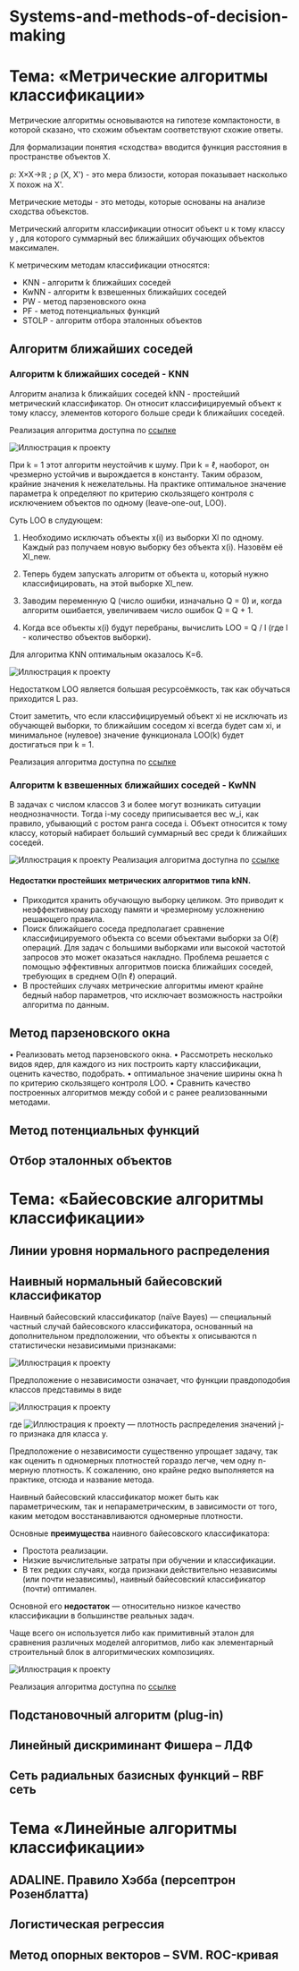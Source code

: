 # Systems-and-methods-of-decision-making
# Тема: «Метрические	алгоритмы	классификации»

Метрические алгоритмы основываются на гипотезе компактоности, в которой сказано, что схожим объектам соответствуют схожие ответы. 

Для формализации понятия «сходства» вводится функция расстояния в пространстве объектов X.

ρ: X×X→ℝ ; ρ (X, X') - это мера близости, которая показывает насколько X похож на X'.

Метрические методы - это методы, которые основаны на анализе сходства объекстов.

Метрический алгоритм классификации  относит объект u к тому классу y , для которого суммарный вес ближайших обучающих объектов максимален.


К метрическим методам классификации относятся:
- KNN - алгоритм k ближайших соседей
- KwNN - алгоритм k взвешенных ближайших соседей
- PW - метод парзеновского окна
- PF - метод	потенциальных	функций
- STOLP - алгоритм отбора	эталонных	объектов



## Алгоритм	ближайших	соседей
### Алгоритм 	k ближайших	соседей	- KNN
Алгоритм анализа k ближайших соседей kNN - простейший метрический классификатор. Он относит классифицируемый объект к тому классу, элементов которого больше среди k ближайших соседей. 

Реализация алгоритма доступна по
[ссылке](kNN%20home.R)


![Иллюстрация к проекту](https://github.com/Pavline/Systems-and-methods-of-decision-making/blob/master/1nn%20and%20110nn.jpg)


При k = 1 этот алгоритм неустойчив к шуму. При k = ℓ, наоборот, он чрезмерно устойчив и вырождается в константу. Таким образом, крайние значения k нежелательны. На практике оптимальное значение параметра k определяют по критерию скользящего контроля с исключением объектов по одному (leave-one-out, LOO).

Суть LOO в слудующем:

1) Необходимо исключать объекты x(i) из выборки Xl по одному. Каждый раз получаем новую выборку без объекта x(i). Назовём её Xl_new.

2) Теперь будем запускать алгоритм от объекта u, который нужно классифицировать, на этой выборке Xl_new.

3) Заводим переменную Q (число ошибки, изначально Q = 0) и, когда алгоритм ошибается, увеличиваем число ошибок Q = Q + 1.

4) Когда все объекты x(i) будут перебраны, вычислить LOO = Q / l (где l - количество объектов выборки).

Для алгоритма KNN оптимальным оказалось K=6.

![Иллюстрация к проекту](https://github.com/Pavline/Systems-and-methods-of-decision-making/blob/master/6nn-loo.jpg)

Недостатком LOO является большая ресурсоёмкость, так как обучаться приходится L раз. 

Стоит заметить, что если классифицируемый объект xi не исключать из обучающей выборки, то ближайшим соседом xi всегда будет сам xi, и минимальное (нулевое) значение функционала LOO(k) будет достигаться при k = 1.

Реализация алгоритма доступна по
[ссылке](loo%20knn.R)


### Алгоритм 	k взвешенных ближайших	соседей	- KwNN
 В задачах с числом классов 3 и более  могут возникать ситуации неоднозначности. Тогда i-му соседу приписывается вес w_i, как правило, убывающий с ростом ранга соседа i. Объект относится к тому классу, который набирает больший суммарный вес среди k ближайших соседей.

![Иллюстрация к проекту]()
Реализация алгоритма доступна по
[ссылке](kwNN.R)


#### Недостатки простейших метрических алгоритмов типа kNN.
- Приходится хранить обучающую выборку целиком. Это приводит к неэффективному расходу памяти и чрезмерному усложнению решающего правила.
- Поиск ближайшего соседа предполагает сравнение классифицируемого объекта со всеми объектами выборки за O(ℓ) операций. Для задач с большими выборками или высокой частотой запросов это может оказаться накладно. Проблема решается с помощью эффективных алгоритмов поиска ближайших соседей, требующих в среднем O(ln ℓ) операций.
- В простейших случаях метрические алгоритмы имеют крайне бедный набор параметров, что исключает возможность настройки алгоритма по данным.


## Метод парзеновского окна
• Реализовать	метод	парзеновского	окна.
• Рассмотреть	несколько	видов	ядер,	для	каждого	из	них	построить	карту	классификации,	оценить	качество,	подобрать.
• оптимальное	значение	ширины	окна	h по	критерию	скользящего	контроля	LOO.
• Сравнить	качество	построенных	алгоритмов	между	собой	и	с	ранее	реализованными методами.

## Метод	потенциальных	функций

##  Отбор	эталонных	объектов


# Тема:	«Байесовские	алгоритмы	классификации»

## Линии	уровня	нормального	распределения

## Наивный	нормальный	байесовский	классификатор
Наивный байесовский классификатор (naїve Bayes) — специальный частный случай байесовского классификатора, основанный на дополнительном предположении, что объекты x  описываются n статистически независимыми признаками:

![Иллюстрация к проекту](https://github.com/Pavline/Systems-and-methods-of-decision-making/blob/master/nb1.jpg)

Предположение о независимости означает, что функции правдоподобия классов представимы в виде

![Иллюстрация к проекту](https://github.com/Pavline/Systems-and-methods-of-decision-making/blob/master/nb2.jpg)

где  ![Иллюстрация к проекту](https://github.com/Pavline/Systems-and-methods-of-decision-making/blob/master/nb3.jpg) — плотность распределения значений  j-го признака для класса y.

Предположение о независимости существенно упрощает задачу, так как оценить n одномерных плотностей гораздо легче, чем одну n-мерную плотность. К сожалению, оно крайне редко выполняется на практике, отсюда и название метода.

Наивный байесовский классификатор может быть как параметрическим, так и непараметрическим, в зависимости от того, каким методом восстанавливаются одномерные плотности.

Основные __преимущества__ наивного байесовского классификатора:
- Простота реализации.
- Низкие вычислительные затраты при обучении и классификации.
- В тех редких случаях, когда признаки действительно независимы (или почти независимы), наивный байесовский классификатор (почти) оптимален.

Основной его __недостаток__ — относительно низкое качество классификации в большинстве реальных задач.

Чаще всего он используется либо как примитивный эталон для сравнения различных моделей алгоритмов, либо как элементарный строительный блок в алгоритмических композициях.

![Иллюстрация к проекту](https://github.com/Pavline/Systems-and-methods-of-decision-making/blob/master/nbc.png)

Реализация алгоритма доступна по
[ссылке](nbc.R)

## Подстановочный	алгоритм	(plug-in)

## Линейный	дискриминант	Фишера	– ЛДФ

## Сеть	радиальных	базисных	функций	– RBF сеть

# Тема	«Линейные	алгоритмы	классификации»
## ADALINE.	Правило	Хэбба	(персептрон	Розенблатта)

## Логистическая	регрессия

## Метод	опорных	векторов	– SVM.	ROC-кривая

